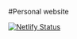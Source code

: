#Personal website

[![Netlify Status](https://api.netlify.com/api/v1/badges/4f32691c-96ee-4827-a626-35a490b3d455/deploy-status)](https://app.netlify.com/sites/michaelzaar/deploys)